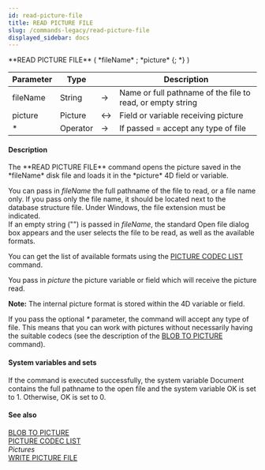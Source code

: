 ```yaml
---
id: read-picture-file
title: READ PICTURE FILE
slug: /commands-legacy/read-picture-file
displayed_sidebar: docs
---
```


<!--REF #_command_.READ PICTURE FILE.Syntax-->**READ PICTURE FILE** ( *fileName* ; *picture* {; *} )<!-- END REF-->
<!--REF #_command_.READ PICTURE FILE.Params-->
| Parameter | Type |  | Description |
| --- | --- | --- | --- |
| fileName | String | &rarr; | Name or full pathname of the file to read, or empty string |
| picture | Picture | <&rarr; | Field or variable receiving picture |
| * | Operator | &rarr; | If passed = accept any type of file |

<!-- END REF-->

#### Description 

<!--REF #_command_.READ PICTURE FILE.Summary-->The **READ PICTURE FILE** command opens the picture saved in the *fileName* disk file and loads it in the *picture* 4D field or variable.<!-- END REF-->

You can pass in *fileName* the full pathname of the file to read, or a file name only. If you pass only the file name, it should be located next to the database structure file. Under Windows, the file extension must be indicated.  
If an empty string ("") is passed in *fileName*, the standard Open file dialog box appears and the user selects the file to be read, as well as the available formats.

You can get the list of available formats using the [PICTURE CODEC LIST](picture-codec-list.md) command.

You pass in *picture* the picture variable or field which will receive the picture read.

**Note:** The internal picture format is stored within the 4D variable or field.

If you pass the optional *\** parameter, the command will accept any type of file. This means that you can work with pictures without necessarily having the suitable codecs (see the description of the [BLOB TO PICTURE](blob-to-picture.md) command).

#### System variables and sets 

If the command is executed successfully, the system variable Document contains the full pathname to the open file and the system variable OK is set to 1\. Otherwise, OK is set to 0.

#### See also 

[BLOB TO PICTURE](blob-to-picture.md)  
[PICTURE CODEC LIST](picture-codec-list.md)  
*Pictures*  
[WRITE PICTURE FILE](write-picture-file.md)  
